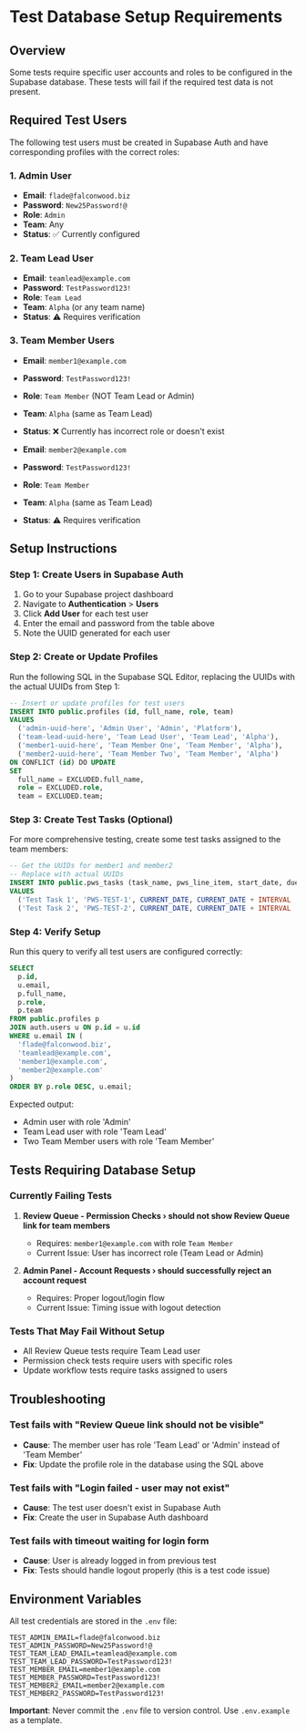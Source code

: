# Test Database Setup Requirements

## Overview
Some tests require specific user accounts and roles to be configured in the Supabase database. These tests will fail if the required test data is not present.

## Required Test Users

The following test users must be created in Supabase Auth and have corresponding profiles with the correct roles:

### 1. Admin User
- **Email**: `flade@falconwood.biz`
- **Password**: `New25Password!@`
- **Role**: `Admin`
- **Team**: Any
- **Status**: ✅ Currently configured

### 2. Team Lead User
- **Email**: `teamlead@example.com`
- **Password**: `TestPassword123!`
- **Role**: `Team Lead`
- **Team**: `Alpha` (or any team name)
- **Status**: ⚠️ Requires verification

### 3. Team Member Users
- **Email**: `member1@example.com`
- **Password**: `TestPassword123!`
- **Role**: `Team Member` (NOT Team Lead or Admin)
- **Team**: `Alpha` (same as Team Lead)
- **Status**: ❌ Currently has incorrect role or doesn't exist

- **Email**: `member2@example.com`
- **Password**: `TestPassword123!`
- **Role**: `Team Member`
- **Team**: `Alpha` (same as Team Lead)
- **Status**: ⚠️ Requires verification

## Setup Instructions

### Step 1: Create Users in Supabase Auth
1. Go to your Supabase project dashboard
2. Navigate to **Authentication** > **Users**
3. Click **Add User** for each test user
4. Enter the email and password from the table above
5. Note the UUID generated for each user

### Step 2: Create or Update Profiles
Run the following SQL in the Supabase SQL Editor, replacing the UUIDs with the actual UUIDs from Step 1:

```sql
-- Insert or update profiles for test users
INSERT INTO public.profiles (id, full_name, role, team)
VALUES
  ('admin-uuid-here', 'Admin User', 'Admin', 'Platform'),
  ('team-lead-uuid-here', 'Team Lead User', 'Team Lead', 'Alpha'),
  ('member1-uuid-here', 'Team Member One', 'Team Member', 'Alpha'),
  ('member2-uuid-here', 'Team Member Two', 'Team Member', 'Alpha')
ON CONFLICT (id) DO UPDATE
SET 
  full_name = EXCLUDED.full_name,
  role = EXCLUDED.role,
  team = EXCLUDED.team;
```

### Step 3: Create Test Tasks (Optional)
For more comprehensive testing, create some test tasks assigned to the team members:

```sql
-- Get the UUIDs for member1 and member2
-- Replace with actual UUIDs
INSERT INTO public.pws_tasks (task_name, pws_line_item, start_date, due_date, assigned_to)
VALUES
  ('Test Task 1', 'PWS-TEST-1', CURRENT_DATE, CURRENT_DATE + INTERVAL '7 days', 'member1-uuid-here'),
  ('Test Task 2', 'PWS-TEST-2', CURRENT_DATE, CURRENT_DATE + INTERVAL '14 days', 'member2-uuid-here');
```

### Step 4: Verify Setup
Run this query to verify all test users are configured correctly:

```sql
SELECT 
  p.id,
  u.email,
  p.full_name,
  p.role,
  p.team
FROM public.profiles p
JOIN auth.users u ON p.id = u.id
WHERE u.email IN (
  'flade@falconwood.biz',
  'teamlead@example.com',
  'member1@example.com',
  'member2@example.com'
)
ORDER BY p.role DESC, u.email;
```

Expected output:
- Admin user with role 'Admin'
- Team Lead user with role 'Team Lead'
- Two Team Member users with role 'Team Member'

## Tests Requiring Database Setup

### Currently Failing Tests
1. **Review Queue - Permission Checks › should not show Review Queue link for team members**
   - Requires: `member1@example.com` with role `Team Member`
   - Current Issue: User has incorrect role (Team Lead or Admin)

2. **Admin Panel - Account Requests › should successfully reject an account request**
   - Requires: Proper logout/login flow
   - Current Issue: Timing issue with logout detection

### Tests That May Fail Without Setup
- All Review Queue tests require Team Lead user
- Permission check tests require users with specific roles
- Update workflow tests require tasks assigned to users

## Troubleshooting

### Test fails with "Review Queue link should not be visible"
- **Cause**: The member user has role 'Team Lead' or 'Admin' instead of 'Team Member'
- **Fix**: Update the profile role in the database using the SQL above

### Test fails with "Login failed - user may not exist"
- **Cause**: The test user doesn't exist in Supabase Auth
- **Fix**: Create the user in Supabase Auth dashboard

### Test fails with timeout waiting for login form
- **Cause**: User is already logged in from previous test
- **Fix**: Tests should handle logout properly (this is a test code issue)

## Environment Variables

All test credentials are stored in the `.env` file:

```
TEST_ADMIN_EMAIL=flade@falconwood.biz
TEST_ADMIN_PASSWORD=New25Password!@
TEST_TEAM_LEAD_EMAIL=teamlead@example.com
TEST_TEAM_LEAD_PASSWORD=TestPassword123!
TEST_MEMBER_EMAIL=member1@example.com
TEST_MEMBER_PASSWORD=TestPassword123!
TEST_MEMBER2_EMAIL=member2@example.com
TEST_MEMBER2_PASSWORD=TestPassword123!
```

**Important**: Never commit the `.env` file to version control. Use `.env.example` as a template.
